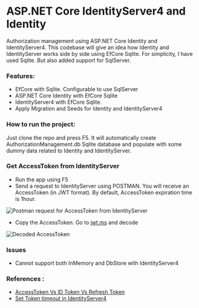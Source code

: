 # ASP.NET Core IdentityServer4 and Identity
Authorization management using ASP.NET Core Identity and IdentityServer4. This codebase will give an idea how Identity and IdentityServer works side by side using EfCore Sqlite. For simplicity, I have used Sqlite. But also added support for SqlServer.

### Features: 
- EfCore with Sqlite. Configurable to use SqlServer
- ASP.NET Core Identity with EfCore Sqlite
- IdentityServer4 with EfCore Sqlite.
- Apply Migration and Seeds for Identity and IdentityServer4 

### How to run the project: 
Just clone the repo and press F5. It will automatically create AuthorizationManagement.db Sqlite database and populate with some dummy data related to Identity and IdentityServer.

### Get AccessToken from IdentityServer
- Run the app using F5
- Send a request to IdentityServer using POSTMAN. You will receive an AccessToken (in JWT format). By default, AccessToken expiration time is 1hour.

![Postman request for AccessToken from IdentityServer](https://user-images.githubusercontent.com/8789577/104222221-31954780-546c-11eb-9089-d7ba8a2c65c7.JPG)

- Copy the AccessToken. Go to [jwt.ms](https://jwt.ms/) and decode 

![Decoded AccessToken](https://user-images.githubusercontent.com/8789577/104223632-1592a580-546e-11eb-94bf-b0739964379f.JPG)


### Issues
- Cannot support both InMemory and DbStore with IdentityServer4

### References : 
- [AccessToken Vs ID Token Vs Refresh Token](https://www.c-sharpcorner.com/article/accesstoken-vs-id-token-vs-refresh-token-what-whywhen/)
- [Set Token timeout in IdentityServer4](https://github.com/IdentityServer/IdentityServer4/issues/857)



